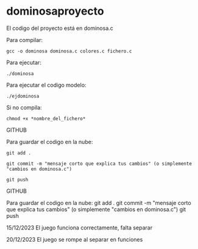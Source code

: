 # dominosaproyecto

El codigo del proyecto está en dominosa.c

Para compilar: 

    gcc -o dominosa dominosa.c colores.c fichero.c
    
Para ejecutar:
    
    ./dominosa

Para ejecutar el codigo modelo: 

    ./ejdominosa

Si no compila: 

    chmod +x *nombre_del_fichero*

GITHUB

Para guardar el codigo en la nube: 

    git add .
    
    git commit -m "mensaje corto que explica tus cambios" (o simplemente "cambios en dominosa.c")
    
    git push

GITHUB

Para guardar el codigo en la nube: 
    git add .
    git commit -m "mensaje corto que explica tus cambios" (o simplemente "cambios en dominosa.c")
    git push

15/12/2023
El juego funciona correctamente, falta separar

20/12/2023
El juego se rompe al separar en funciones
